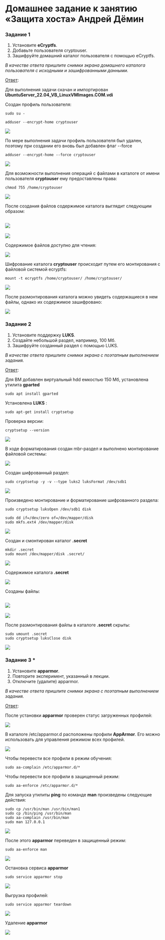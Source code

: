 # Домашнее задание к занятию  «Защита хоста» Андрей Дёмин

### Задание 1

1. Установите **eCryptfs**.
2. Добавьте пользователя cryptouser.
3. Зашифруйте домашний каталог пользователя с помощью eCryptfs.


*В качестве ответа  пришлите снимки экрана домашнего каталога пользователя с исходными и зашифрованными данными.*  

<ins>Ответ</ins>:

Для выполнения задачи скачан и импортирован **UbuntuServer_22.04_VB_LinuxVMImages.COM.vdi**

Создан профиль пользователя:

```
sudo su - 
```
```
adduser --encrypt-home cryptouser
```
![](img1-1.png)

По мере выполнения задачи профиль пользователя был удален, поэтому при создании его вновь был добавлен флаг --force

```
adduser --encrypt-home --force cryptouser
```
![](img1-2.png)

Для возможности выполнения операций с файлами в каталоге от имени пользователя **cryptouser** ему предоставлены права:

```
chmod 755 /home/cryptouser
```
![](img1-3.png)

После создания файлов содержимое каталога выглядит следующим образом:

![](img1-4.png)
---
![](img1-5.png)

Содержимое файлов доступно для чтения:

![](img1-7.png)

Шифрование каталога **cryptouser** происходит путем его монтирования с файловой системой ecryptfs:

```
mount -t ecryptfs /home/cryptouser/ /home/cryptouser/
```
![](img1-6.png)

После размонтирования каталога можно увидеть содержащиеся в нем файлы, однако их содержимое зашифровано:

![](img1-8.png)


### Задание 2

1. Установите поддержку **LUKS**.
2. Создайте небольшой раздел, например, 100 Мб.
3. Зашифруйте созданный раздел с помощью LUKS.

*В качестве ответа пришлите снимки экрана с поэтапным выполнением задания.*

<ins>Ответ</ins>:

Для ВМ добавлен виртуальный hdd емкостью 150 Мб, установлена утилита **gparted**
```
sudo apt install gparted
```
Установлена **LUKS** :
```
sudo apt-get install cryptsetup
```
Проверка версии:
```
cryptsetup --version
```
![](img2-2.png)

В ходе форматирования создан mbr-раздел и выполнено монтирование файловой системы:

![](img2-3.png)

Создан шифрованный раздел:

```
sudo cryptsetup -y -v --type luks2 luksFormat /dev/sdb1
```
![](img2-4.png)

Произведено монтирование и форматирование шифрованного раздела:

```
sudo cryptsetup luksOpen /dev/sdb1 disk
```
```
sudo dd if=/dev/zero of=/dev/mapper/disk
sudo mkfs.ext4 /dev/mapper/disk
```
![](img2-5.png)

Создан и смонтирован каталог **.secret**

```
mkdir .secret
sudo mount /dev/mapper/disk .secret/ 
```
![](img2-6.png)

Содержимое каталога **.secret**

![](img2-7.png)

Созданы файлы:

![](img2-8.png)
---
![](img2-9.png)

После размонтирования файлы в каталоге **.secret** скрыты:

```
sudo umount .secret
sudo cryptsetup luksClose disk
```
![](img2-10.png)


### Задание 3 *

1. Установите **apparmor**.
2. Повторите эксперимент, указанный в лекции.
3. Отключите (удалите) apparmor.


*В качестве ответа пришлите снимки экрана с поэтапным выполнением задания.*

<ins>Ответ</ins>:

После установки **apparmor** проверен статус загруженных профилей:

![](img3-1.png)

В каталоге /etc/apparmor.d расположены профили **AppArmor**. Его можно использовать для управления режимом всех профилей.

![](img3-2.png)

Чтобы перевести все профили в режим обучения:
```
sudo aa-complain /etc/apparmor.d/*
```
Чтобы перевести все профили в защищенный режим:
```
sudo aa-enforce /etc/apparmor.d/*
```
Для запуска утилиты **ping** по команде **man** произведены следующие действия:
```
sudo cp /usr/bin/man /usr/bin/man1
sudo cp /bin/ping /usr/bin/man
sudo aa-complain /usr/bin/man
sudo man 127.0.0.1
```
![](img3-3.png)

После этого **apparmor** переведен в защищенный режим:
```
sudo aa-enforce man
```

![](img3-4.png)

Остановка сервиса **apparmor**
```
sudo service apparmor stop
```
![](img3-5.png)

Выгрузка профилей:
```
sudo service apparmor teardown
```
![](img3-6.png)

Удаление **apparmor**

![](img3-7.png)

